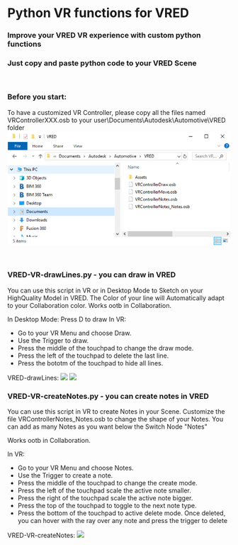 # Python VR functions for VRED
### Improve your VRED VR experience with custom python functions
### Just copy and paste python code to your VRED Scene


<br>



### Before you start:
To have a customized VR Controller, please copy all the files named VRControllerXXX.osb to your user\Documents\Autodesk\Automotive\VRED folder
![](VRED-VR-ScreenshotOsbFiles.png)

<br>

### VRED-VR-drawLines.py - you can draw in VRED
You can use this script in VR or in Desktop Mode to Sketch on your HighQuality Model in VRED.
The Color of your line will Automatically adapt to your Collaboration color.
Works ootb in Collaboration.

In Desktop Mode: Press D to draw
In VR: 
- Go to your VR Menu and choose Draw. 
- Use the Trigger to draw.
- Press the middle of the touchpad to change the draw mode.
- Press the left of the touchpad to delete the last line.
- Press the bototm of the touchpad to hide all lines.

VRED-drawLines:
![](VRED-VR-drawLines.gif)
![](VRED-VR-drawLines2.gif)


### VRED-VR-createNotes.py - you can create notes in VRED
You can use this script in VR to create Notes in your Scene. 
Customize the file VRControllerNotes_Notes.osb to change the shape of your Notes. You can add as many Notes as you want below the Switch Node "Notes"

Works ootb in Collaboration.

In VR: 
- Go to your VR Menu and choose Notes.
- Use the Trigger to create a note.
- Press the middle of the touchpad to change the create mode.
- Press the left of the touchpad scale the active note smaller.
- Press the right of the touchpad scale the active note bigger.
- Press the top of the touchpad to toggle to the next note type.
- Press the bottom of the touchpad to active delete mode. Once deleted, you can hover with the ray over any note and press the trigger to delete

VRED-VR-createNotes:
![](VRED-VR-createNotes.gif)
